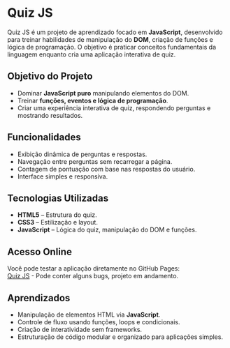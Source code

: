 # Quiz JS

Quiz JS é um projeto de aprendizado focado em **JavaScript**, desenvolvido para treinar habilidades de manipulação do **DOM**, criação de funções e lógica de programação. O objetivo é praticar conceitos fundamentais da linguagem enquanto cria uma aplicação interativa de quiz.

## Objetivo do Projeto

- Dominar **JavaScript puro** manipulando elementos do DOM.  
- Treinar **funções, eventos e lógica de programação**.  
- Criar uma experiência interativa de quiz, respondendo perguntas e mostrando resultados.  

## Funcionalidades

- Exibição dinâmica de perguntas e respostas.  
- Navegação entre perguntas sem recarregar a página.  
- Contagem de pontuação com base nas respostas do usuário.  
- Interface simples e responsiva.  

## Tecnologias Utilizadas

- **HTML5** – Estrutura do quiz.  
- **CSS3** – Estilização e layout.  
- **JavaScript** – Lógica do quiz, manipulação do DOM e funções.  

## Acesso Online

Você pode testar a aplicação diretamente no GitHub Pages:  
[Quiz JS](https://nicolasgmack.github.io/quiz/) - Pode conter alguns bugs, projeto em andamento.

## Aprendizados

- Manipulação de elementos HTML via **JavaScript**.  
- Controle de fluxo usando funções, loops e condicionais.  
- Criação de interatividade sem frameworks.  
- Estruturação de código modular e organizado para aplicações simples.  
